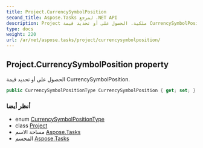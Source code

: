 ```yaml
---
title: Project.CurrencySymbolPosition
second_title: Aspose.Tasks لمرجع .NET API
description: Project ملكية. الحصول على أو تحديد قيمة CurrencySymbolPosition.
type: docs
weight: 220
url: /ar/net/aspose.tasks/project/currencysymbolposition/
---
```

## Project.CurrencySymbolPosition property

الحصول على أو تحديد قيمة CurrencySymbolPosition.

```csharp
public CurrencySymbolPositionType CurrencySymbolPosition { get; set; }
```

### أنظر أيضا

* enum [CurrencySymbolPositionType](../../currencysymbolpositiontype/)
* class [Project](../)
* مساحة الاسم [Aspose.Tasks](../../project/)
* المجسم [Aspose.Tasks](../../../)


